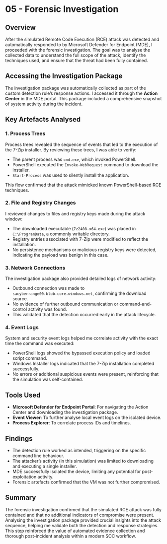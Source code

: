 # 05 - Forensic Investigation

## Overview

After the simulated Remote Code Execution (RCE) attack was detected and automatically responded to by Microsoft Defender for Endpoint (MDE), I proceeded with the forensic investigation. The goal was to analyse the collected data to understand the full scope of the attack, identify the techniques used, and ensure that the threat had been fully contained.

## Accessing the Investigation Package

The investigation package was automatically collected as part of the custom detection rule’s response actions. I accessed it through the **Action Center** in the MDE portal. This package included a comprehensive snapshot of system activity during the incident.

## Key Artefacts Analysed

### 1. **Process Trees**

Process trees revealed the sequence of events that led to the execution of the 7-Zip installer. By reviewing these trees, I was able to verify:

- The parent process was `cmd.exe`, which invoked PowerShell.
- PowerShell executed the `Invoke-WebRequest` command to download the installer.
- `Start-Process` was used to silently install the application.

This flow confirmed that the attack mimicked known PowerShell-based RCE techniques.

### 2. **File and Registry Changes**

I reviewed changes to files and registry keys made during the attack window:

- The downloaded executable (`7z2408-x64.exe`) was placed in `C:\ProgramData`, a commonly writable directory.
- Registry entries associated with 7-Zip were modified to reflect the installation.
- No persistence mechanisms or malicious registry keys were detected, indicating the payload was benign in this case.

### 3. **Network Connections**

The investigation package also provided detailed logs of network activity:

- Outbound connection was made to `sacyberrange00.blob.core.windows.net`, confirming the download source.
- No evidence of further outbound communication or command-and-control activity was found.
- This validated that the detection occurred early in the attack lifecycle.

### 4. **Event Logs**

System and security event logs helped me correlate activity with the exact time the command was executed:

- PowerShell logs showed the bypassed execution policy and loaded script command.
- Windows Installer logs indicated that the 7-Zip installation completed successfully.
- No errors or additional suspicious events were present, reinforcing that the simulation was self-contained.

## Tools Used

- **Microsoft Defender for Endpoint Portal**: For navigating the Action Center and downloading the investigation package.
- **Event Viewer**: To further analyse local event logs on the isolated device.
- **Process Explorer**: To correlate process IDs and timelines.

## Findings

- The detection rule worked as intended, triggering on the specific command line behaviour.
- The attacker’s activity (in this simulation) was limited to downloading and executing a single installer.
- MDE successfully isolated the device, limiting any potential for post-exploitation activity.
- Forensic artefacts confirmed that the VM was not further compromised.

## Summary

The forensic investigation confirmed that the simulated RCE attack was fully contained and that no additional indicators of compromise were present. Analysing the investigation package provided crucial insights into the attack sequence, helping me validate both the detection and response strategies. This step reinforced the value of automated evidence collection and thorough post-incident analysis within a modern SOC workflow.
